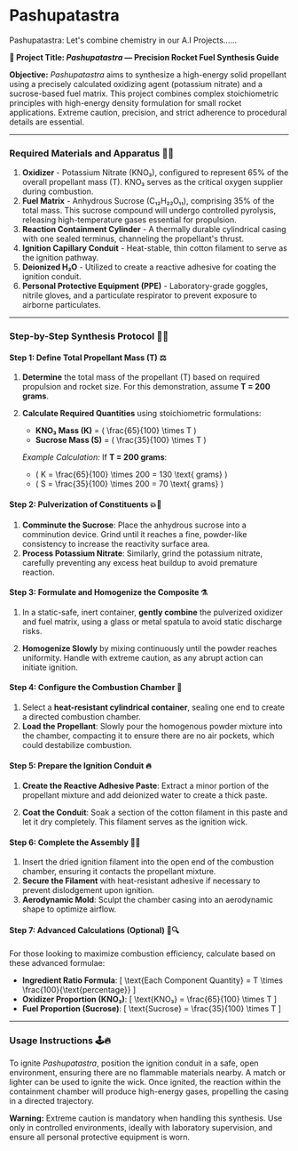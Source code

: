 # Pashupatastra
Pashupatastra: Let's combine chemistry in our A.I Projects......

**🚀 Project Title: *Pashupatastra* — Precision Rocket Fuel Synthesis Guide**

**Objective:** *Pashupatastra* aims to synthesize a high-energy solid propellant using a precisely calculated oxidizing agent (potassium nitrate) and a sucrose-based fuel matrix. This project combines complex stoichiometric principles with high-energy density formulation for small rocket applications. Extreme caution, precision, and strict adherence to procedural details are essential.

---

### Required Materials and Apparatus 🧪🔧

1. **Oxidizer** - Potassium Nitrate (KNO₃), configured to represent 65% of the overall propellant mass (T). KNO₃ serves as the critical oxygen supplier during combustion.
2. **Fuel Matrix** - Anhydrous Sucrose (C₁₂H₂₂O₁₁), comprising 35% of the total mass. This sucrose compound will undergo controlled pyrolysis, releasing high-temperature gases essential for propulsion.
3. **Reaction Containment Cylinder** - A thermally durable cylindrical casing with one sealed terminus, channeling the propellant's thrust.
4. **Ignition Capillary Conduit** - Heat-stable, thin cotton filament to serve as the ignition pathway.
5. **Deionized H₂O** - Utilized to create a reactive adhesive for coating the ignition conduit.
6. **Personal Protective Equipment (PPE)** - Laboratory-grade goggles, nitrile gloves, and a particulate respirator to prevent exposure to airborne particulates.

---

### Step-by-Step Synthesis Protocol 📏🔬

#### Step 1: Define Total Propellant Mass (T) ⚖️

1. **Determine** the total mass of the propellant (T) based on required propulsion and rocket size. For this demonstration, assume **T = 200 grams**.

2. **Calculate Required Quantities** using stoichiometric formulations:
   - **KNO₃ Mass (K)** = \( \frac{65}{100} \times T \)
   - **Sucrose Mass (S)** = \( \frac{35}{100} \times T \)

   *Example Calculation:* If **T = 200 grams**:
   - \( K = \frac{65}{100} \times 200 = 130 \text{ grams} \)
   - \( S = \frac{35}{100} \times 200 = 70 \text{ grams} \)

#### Step 2: Pulverization of Constituents 💥🔬

1. **Comminute the Sucrose**: Place the anhydrous sucrose into a comminution device. Grind until it reaches a fine, powder-like consistency to increase the reactivity surface area.
2. **Process Potassium Nitrate**: Similarly, grind the potassium nitrate, carefully preventing any excess heat buildup to avoid premature reaction.

#### Step 3: Formulate and Homogenize the Composite ⚗️

1. In a static-safe, inert container, **gently combine** the pulverized oxidizer and fuel matrix, using a glass or metal spatula to avoid static discharge risks.
   
2. **Homogenize Slowly** by mixing continuously until the powder reaches uniformity. Handle with extreme caution, as any abrupt action can initiate ignition.

#### Step 4: Configure the Combustion Chamber 🔩

1. Select a **heat-resistant cylindrical container**, sealing one end to create a directed combustion chamber.
2. **Load the Propellant**: Slowly pour the homogenous powder mixture into the chamber, compacting it to ensure there are no air pockets, which could destabilize combustion.

#### Step 5: Prepare the Ignition Conduit 🔥

1. **Create the Reactive Adhesive Paste**: Extract a minor portion of the propellant mixture and add deionized water to create a thick paste.
   
2. **Coat the Conduit**: Soak a section of the cotton filament in this paste and let it dry completely. This filament serves as the ignition wick.

#### Step 6: Complete the Assembly 🔩✨

1. Insert the dried ignition filament into the open end of the combustion chamber, ensuring it contacts the propellant mixture.
2. **Secure the Filament** with heat-resistant adhesive if necessary to prevent dislodgement upon ignition.
3. **Aerodynamic Mold**: Sculpt the chamber casing into an aerodynamic shape to optimize airflow.

#### Step 7: Advanced Calculations (Optional) 🧮🔍

For those looking to maximize combustion efficiency, calculate based on these advanced formulae:

   - **Ingredient Ratio Formula**: 
      \[
      \text{Each Component Quantity} = T \times \frac{100}{\text{percentage}}
      \]
   - **Oxidizer Proportion (KNO₃)**: 
      \[
      \text{KNO₃} = \frac{65}{100} \times T
      \]
   - **Fuel Proportion (Sucrose)**:
      \[
      \text{Sucrose} = \frac{35}{100} \times T
      \]

---

### Usage Instructions 🕹️🔥

To ignite *Pashupatastra*, position the ignition conduit in a safe, open environment, ensuring there are no flammable materials nearby. A match or lighter can be used to ignite the wick. Once ignited, the reaction within the containment chamber will produce high-energy gases, propelling the casing in a directed trajectory. 

**Warning:** Extreme caution is mandatory when handling this synthesis. Use only in controlled environments, ideally with laboratory supervision, and ensure all personal protective equipment is worn.
